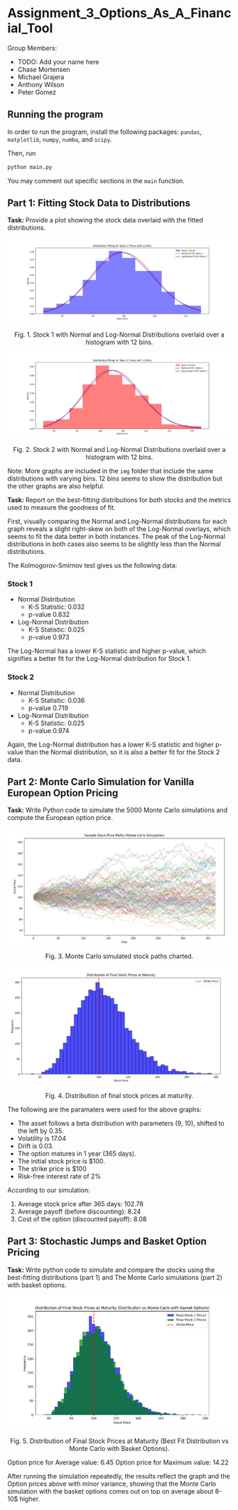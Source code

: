 # Assignment_3_Options_As_A_Financial_Tool

Group Members:
- TODO: Add your name here
- Chase Mortensen
- Michael Grajera
- Anthony Wilson
- Peter Gomez

## Running the program

In order to run the program, install the following packages: `pandas`, `matplotlib`, `numpy`, `numba`, and `scipy`.

Then, run

```sh
python main.py
```

You may comment out specific sections in the `main` function.

## Part 1: Fitting Stock Data to Distributions

__Task:__ Provide a plot showing the stock data overlaid with the fitted distributions.

![image info](./img/stock_1_hist_12_bins.png)
<p align="center">Fig. 1. Stock 1 with Normal and Log-Normal Distributions overlaid over a histogram with 12 bins.</p>

![image info](./img/stock_2_hist_12_bins.png)
<p align="center">Fig. 2. Stock 2 with Normal and Log-Normal Distributions overlaid over a histogram with 12 bins.</p>

Note: More graphs are included in the `img` folder that include the same distributions with varying bins. 12 bins seems to show the distribution but the other graphs are also helpful.

__Task:__ Report on the best-fitting distributions for both stocks and the metrics used to measure the goodness of fit.

First, visually comparing the Normal and Log-Normal distributions for each graph reveals a slight right-skew on both of the Log-Normal overlays, which seems to fit the data better in both instances. The peak of the Log-Normal distributions in both cases also seems to be slightly less than the Normal distributions.

The Kolmogorov-Smirnov test gives us the following data:

### Stock 1
- Normal Distribution
  - K-S Statistic: 0.032
  - p-value 0.832
- Log-Normal Distribution
  - K-S Statistic: 0.025
  - p-value 0.973

The Log-Normal has a lower K-S statistic and higher p-value, which signifies a better fit for the Log-Normal distribution for Stock 1.

### Stock 2
- Normal Distribution
  - K-S Statistic: 0.036
  - p-value 0.719
- Log-Normal Distribution
  - K-S Statistic: 0.025
  - p-value 0.974

Again, the Log-Normal distribution has a lower K-S statistic and higher p-value than the Normal distribution, so it is also a better fit for the Stock 2 data.

## Part 2: Monte Carlo Simulation for Vanilla European Option Pricing

__Task:__ Write Python code to simulate the 5000 Monte Carlo simulations and compute the European option price.

![image info](./img/Monte_Carlo_Paths.png)
<p align="center">Fig. 3. Monte Carlo simulated stock paths charted.</p>

![image info](./img/Final_Stock_Prices_At_Maturity.png)
<p align="center">Fig. 4. Distribution of final stock prices at maturity.</p>

The following are the paramaters were used for the above graphs:
<ul>
<li>The asset follows a beta distribution with parameters (9, 10), shifted to the left by 0.35.</li>
<li>Volatility is 17.04 </li>
<li>Drift is 0.03.</li>
<li>The option matures in 1 year (365 days).</li>
<li>The initial stock price is $100.</li>
<li>The strike price is $100</li>
<li>Risk-free interest rate of 2%</li>
</ul>

According to our simulation:

1. Average stock price after 365 days: 102.78
2. Average payoff (before discounting): 8.24
3. Cost of the option (discounted payoff): 8.08

## Part 3: Stochastic Jumps and Basket Option Pricing

__Task:__ Write python code to simulate and compare the stocks using the best-fitting distributions (part 1) and The Monte Carlo simulations (part 2) with basket options.

![image info](./img/Monte_Carlo_Basket_vs_Best_Fit.png)
<p align="center">Fig. 5. Distribution of Final Stock Prices at Maturity (Best Fit Distribution vs Monte Carlo with Basket Options).</p>

Option price for Average value: 6.45
Option price for Maximum value: 14.22

After running the simulation repeatedly, the results reflect the graph and the Option prices above with minor variance, showing that the Monte Carlo simulation with the basket options comes out on top on average about 8-10$ higher.
